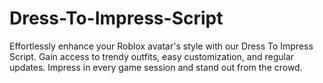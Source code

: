 # Dress-To-Impress-Script
Effortlessly enhance your Roblox avatar's style with our Dress To Impress Script. Gain access to trendy outfits, easy customization, and regular updates. Impress in every game session and stand out from the crowd.
